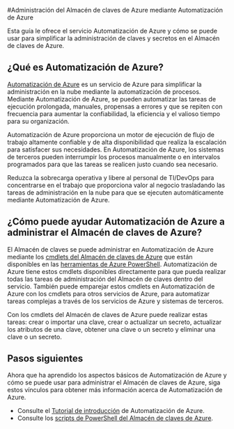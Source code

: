 <properties
	pageTitle="Administración del Almacén de claves de Azure mediante Automatización de Azure"
	description="Obtenga información acerca de cómo puede usarse el servicio de Automatización de Azure para administrar el Almacén de claves de Azure."
	services="Key-Vault, automation"
	documentationCenter=""
	authors="csand-msft"
	manager="eamono"
	editor=""/>

<tags
	ms.service="key-vault"
	ms.workload="identity"
	ms.tgt_pltfrm="na"
	ms.devlang="na"
	ms.topic="article"
	ms.date="07/30/2015"
	ms.author="csand"/>



#Administración del Almacén de claves de Azure mediante Automatización de Azure

Esta guía le ofrece el servicio Automatización de Azure y cómo se puede usar para simplificar la administración de claves y secretos en el Almacén de claves de Azure.

## ¿Qué es Automatización de Azure?

[Automatización de Azure](http://azure.microsoft.com/services/automation/) es un servicio de Azure para simplificar la administración en la nube mediante la automatización de procesos. Mediante Automatización de Azure, se pueden automatizar las tareas de ejecución prolongada, manuales, propensas a errores y que se repiten con frecuencia para aumentar la confiabilidad, la eficiencia y el valioso tiempo para su organización.

Automatización de Azure proporciona un motor de ejecución de flujo de trabajo altamente confiable y de alta disponibilidad que realiza la escalación para satisfacer sus necesidades. En Automatización de Azure, los sistemas de terceros pueden interrumpir los procesos manualmente o en intervalos programados para que las tareas se realicen justo cuando sea necesario.

Reduzca la sobrecarga operativa y libere al personal de TI/DevOps para concentrarse en el trabajo que proporciona valor al negocio trasladando las tareas de administración en la nube para que se ejecuten automáticamente mediante Automatización de Azure.


## ¿Cómo puede ayudar Automatización de Azure a administrar el Almacén de claves de Azure?

El Almacén de claves se puede administrar en Automatización de Azure mediante los [cmdlets del Almacén de claves de Azure](https://msdn.microsoft.com/library/azure/dn868052.aspx) que están disponibles en las [herramientas de Azure PowerShell](https://msdn.microsoft.com/library/azure/jj156055.aspx). Automatización de Azure tiene estos cmdlets disponibles directamente para que pueda realizar todas las tareas de administración del Almacén de claves dentro del servicio. También puede emparejar estos cmdlets en Automatización de Azure con los cmdlets para otros servicios de Azure, para automatizar tareas complejas a través de los servicios de Azure y sistemas de terceros.

Con los cmdlets del Almacén de claves de Azure puede realizar estas tareas: crear o importar una clave, crear o actualizar un secreto, actualizar los atributos de una clave, obtener una clave o un secreto y eliminar una clave o un secreto.


## Pasos siguientes

Ahora que ha aprendido los aspectos básicos de Automatización de Azure y cómo se puede usar para administrar el Almacén de claves de Azure, siga estos vínculos para obtener más información acerca de Automatización de Azure.

* Consulte el [Tutorial de introducción](../automation-create-runbook-from-samples.md) de Automatización de Azure.
* Consulte los [scripts de PowerShell del Almacén de claves de Azure](https://gallery.technet.microsoft.com/scriptcenter/Azure-Key-Vault-Powershell-1349b091).
 

<!---HONumber=August15_HO6-->